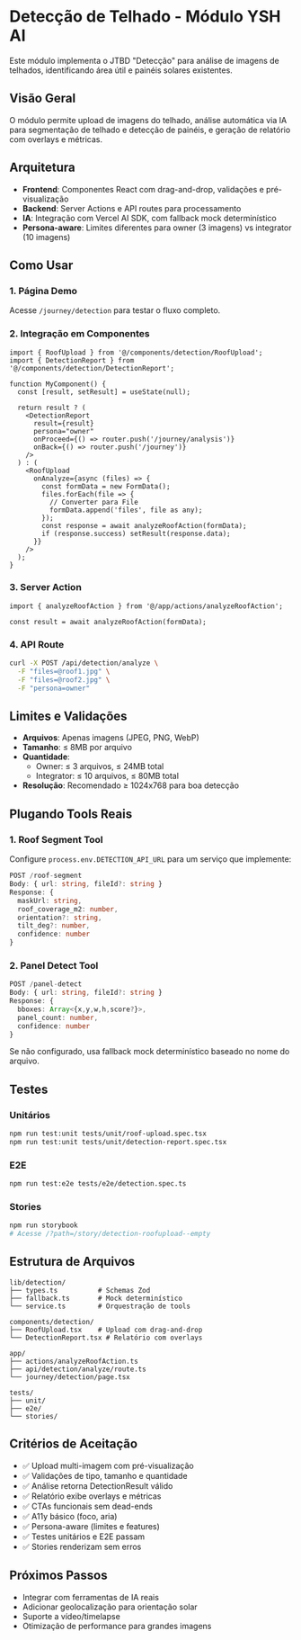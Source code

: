 # Detecção de Telhado - Módulo YSH AI

Este módulo implementa o JTBD "Detecção" para análise de imagens de telhados, identificando área útil e painéis solares existentes.

## Visão Geral

O módulo permite upload de imagens do telhado, análise automática via IA para segmentação de telhado e detecção de painéis, e geração de relatório com overlays e métricas.

## Arquitetura

- **Frontend**: Componentes React com drag-and-drop, validações e pré-visualização
- **Backend**: Server Actions e API routes para processamento
- **IA**: Integração com Vercel AI SDK, com fallback mock determinístico
- **Persona-aware**: Limites diferentes para owner (3 imagens) vs integrator (10 imagens)

## Como Usar

### 1. Página Demo
Acesse `/journey/detection` para testar o fluxo completo.

### 2. Integração em Componentes
```tsx
import { RoofUpload } from '@/components/detection/RoofUpload';
import { DetectionReport } from '@/components/detection/DetectionReport';

function MyComponent() {
  const [result, setResult] = useState(null);

  return result ? (
    <DetectionReport
      result={result}
      persona="owner"
      onProceed={() => router.push('/journey/analysis')}
      onBack={() => router.push('/journey')}
    />
  ) : (
    <RoofUpload
      onAnalyze={async (files) => {
        const formData = new FormData();
        files.forEach(file => {
          // Converter para File
          formData.append('files', file as any);
        });
        const response = await analyzeRoofAction(formData);
        if (response.success) setResult(response.data);
      }}
    />
  );
}
```

### 3. Server Action
```tsx
import { analyzeRoofAction } from '@/app/actions/analyzeRoofAction';

const result = await analyzeRoofAction(formData);
```

### 4. API Route
```bash
curl -X POST /api/detection/analyze \
  -F "files=@roof1.jpg" \
  -F "files=@roof2.jpg" \
  -F "persona=owner"
```

## Limites e Validações

- **Arquivos**: Apenas imagens (JPEG, PNG, WebP)
- **Tamanho**: ≤ 8MB por arquivo
- **Quantidade**:
  - Owner: ≤ 3 arquivos, ≤ 24MB total
  - Integrator: ≤ 10 arquivos, ≤ 80MB total
- **Resolução**: Recomendado ≥ 1024x768 para boa detecção

## Plugando Tools Reais

### 1. Roof Segment Tool
Configure `process.env.DETECTION_API_URL` para um serviço que implemente:
```typescript
POST /roof-segment
Body: { url: string, fileId?: string }
Response: {
  maskUrl: string,
  roof_coverage_m2: number,
  orientation?: string,
  tilt_deg?: number,
  confidence: number
}
```

### 2. Panel Detect Tool
```typescript
POST /panel-detect
Body: { url: string, fileId?: string }
Response: {
  bboxes: Array<{x,y,w,h,score?}>,
  panel_count: number,
  confidence: number
}
```

Se não configurado, usa fallback mock determinístico baseado no nome do arquivo.

## Testes

### Unitários
```bash
npm run test:unit tests/unit/roof-upload.spec.tsx
npm run test:unit tests/unit/detection-report.spec.tsx
```

### E2E
```bash
npm run test:e2e tests/e2e/detection.spec.ts
```

### Stories
```bash
npm run storybook
# Acesse /?path=/story/detection-roofupload--empty
```

## Estrutura de Arquivos

```
lib/detection/
├── types.ts          # Schemas Zod
├── fallback.ts       # Mock determinístico
└── service.ts        # Orquestração de tools

components/detection/
├── RoofUpload.tsx    # Upload com drag-and-drop
└── DetectionReport.tsx # Relatório com overlays

app/
├── actions/analyzeRoofAction.ts
├── api/detection/analyze/route.ts
└── journey/detection/page.tsx

tests/
├── unit/
├── e2e/
└── stories/
```

## Critérios de Aceitação

- ✅ Upload multi-imagem com pré-visualização
- ✅ Validações de tipo, tamanho e quantidade
- ✅ Análise retorna DetectionResult válido
- ✅ Relatório exibe overlays e métricas
- ✅ CTAs funcionais sem dead-ends
- ✅ A11y básico (foco, aria)
- ✅ Persona-aware (limites e features)
- ✅ Testes unitários e E2E passam
- ✅ Stories renderizam sem erros

## Próximos Passos

- Integrar com ferramentas de IA reais
- Adicionar geolocalização para orientação solar
- Suporte a vídeo/timelapse
- Otimização de performance para grandes imagens